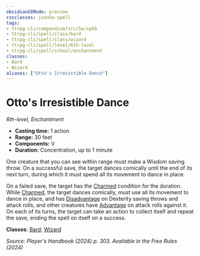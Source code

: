 ```yaml
---
obsidianUIMode: preview
cssclasses: json5e-spell
tags:
- ttrpg-cli/compendium/src/5e/xphb
- ttrpg-cli/spell/class/bard
- ttrpg-cli/spell/class/wizard
- ttrpg-cli/spell/level/6th-level
- ttrpg-cli/spell/school/enchantment
classes:
- Bard
- Wizard
aliases: ["Otto's Irresistible Dance"]
---
```

# Otto's Irresistible Dance
*6th-level, Enchantment*  


- **Casting time:** 1 action
- **Range:** 30 feet
- **Components:** V
- **Duration:** Concentration, up to 1 minute

One creature that you can see within range must make a Wisdom saving throw. On a successful save, the target dances comically until the end of its next turn, during which it must spend all its movement to dance in place.

On a failed save, the target has the [Charmed](3-Mechanics/CLI/rules/conditions.md#Charmed) condition for the duration. While [Charmed](3-Mechanics/CLI/rules/conditions.md#Charmed), the target dances comically, must use all its movement to dance in place, and has [Disadvantage](3-Mechanics/CLI/rules/variant-rules/disadvantage-xphb.md) on Dexterity saving throws and attack rolls, and other creatures have [Advantage](3-Mechanics/CLI/rules/variant-rules/advantage-xphb.md) on attack rolls against it. On each of its turns, the target can take an action to collect itself and repeat the save, ending the spell on itself on a success.

**Classes**: [Bard](list-spells-classes-bard); [Wizard](list-spells-classes-wizard)

*Source: Player's Handbook (2024) p. 303. Available in the Free Rules (2024)*